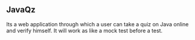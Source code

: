 ## JavaQz


Its a web application through which a  user can take a quiz on Java online and verify himself. It will work as like a mock test before a test.
